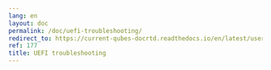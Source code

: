 ```yaml
---
lang: en
layout: doc
permalink: /doc/uefi-troubleshooting/
redirect_to: https://current-qubes-docrtd.readthedocs.io/en/latest/user/troubleshooting/uefi-troubleshooting.html
ref: 177
title: UEFI troubleshooting
---
```

